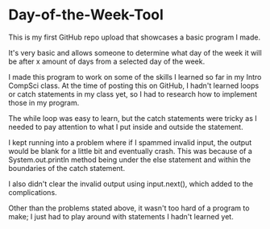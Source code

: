 # Day-of-the-Week-Tool
This is my first GitHub repo upload that showcases a basic program I made. 

It's very basic and allows someone to determine what day of the week it will be after x amount of days from a selected day of the week. 

I made this program to work on some of the skills I learned so far in my Intro CompSci class. At the time of posting this on GitHub, I hadn't learned loops or catch statements in my class yet, so I had to research how to implement those in my program. 

The while loop was easy to learn, but the catch statements were tricky as I needed to pay attention to what I put inside and outside the statement. 

I kept running into a problem where if I spammed invalid input, the output would be blank for a little bit and eventually crash. This was because of a System.out.println method being under the else statement and within the boundaries of the catch statement. 

I also didn't clear the invalid output using input.next(), which added to the complications. 

Other than the problems stated above, it wasn't too hard of a program to make; I just had to play around with statements I hadn't learned yet. 


